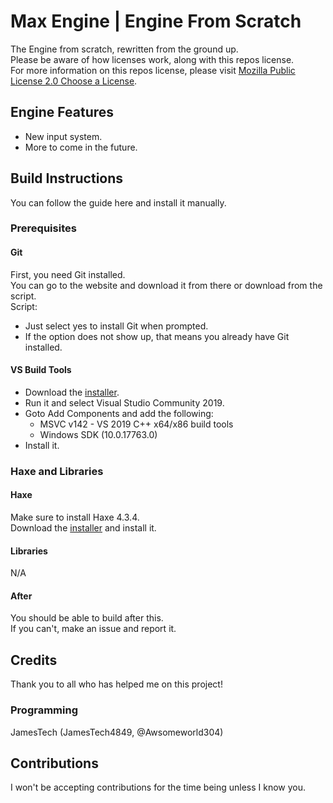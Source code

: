 # Max Engine | Engine From Scratch
The Engine from scratch, rewritten from the ground up.\
Please be aware of how licenses work, along with this repos license.\
For more information on this repos license, please visit [Mozilla Public License 2.0 Choose a License](https://choosealicense.com/licenses/mpl-2.0/#).
## Engine Features
- New input system.
- More to come in the future.
## Build Instructions
You can follow the guide here and install it manually.
### Prerequisites
#### Git
First, you need Git installed.\
You can go to the website and download it from there or download from the script.\
Script:
- Just select yes to install Git when prompted.
- If the option does not show up, that means you already have Git installed.
#### VS Build Tools
- Download the [installer](https://download.visualstudio.microsoft.com/download/pr/3105fcfe-e771-41d6-9a1c-fc971e7d03a7/8eb13958dc429a6e6f7e0d6704d43a55f18d02a253608351b6bf6723ffdaf24e/vs_Community.exe).
- Run it and select Visual Studio Community 2019.
- Goto Add Components and add the following:
  - MSVC v142 - VS 2019 C++ x64/x86 build tools
  - Windows SDK (10.0.17763.0)
- Install it.
### Haxe and Libraries
#### Haxe
Make sure to install Haxe 4.3.4.\
Download the [installer](https://haxe.org/download/file/4.3.4/haxe-4.3.4-win64.exe/) and install it.
#### Libraries
N/A
#### After
You should be able to build after this.\
If you can't, make an issue and report it.
## Credits
Thank you to all who has helped me on this project!
### Programming
JamesTech (JamesTech4849, @Awsomeworld304)
## Contributions
I won't be accepting contributions for the time being unless I know you.